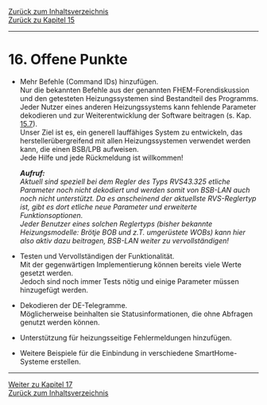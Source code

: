 [Zurück zum Inhaltsverzeichnis](inhaltsverzeichnis.md)  
[Zurück zu Kapitel 15](kap15.md)    
    
---
    

    
# 16. Offene Punkte #

-   Mehr Befehle (Command IDs) hinzufügen.  
    Nur die bekannten Befehle aus der genannten FHEM-Forendiskussion und
    den getesteten Heizungssystemen sind Bestandteil des Programms.
    Jeder Nutzer eines anderen Heizungssystems kann fehlende Parameter
    dekodieren und zur Weiterentwicklung der Software beitragen (s. Kap. [15.7](kap15.md#157-kann-ich-behilflich-sein-um-bisher-nicht-unterstützte-parameter-hinzuzufügen)).  
    Unser Ziel ist es, ein generell lauffähiges System zu entwickeln,
    das herstellerübergreifend mit allen Heizungssystemen verwendet
    werden kann, die einen BSB/LPB aufweisen.  
    Jede Hilfe und jede Rückmeldung ist willkommen!

    ***Aufruf:***  
    *Aktuell sind speziell bei dem Regler des Typs RVS43.325 etliche
    Parameter noch nicht dekodiert und werden somit von BSB-LAN auch
    noch nicht unterstützt. Da es anscheinend der aktuellste
    RVS-Reglertyp ist, gibt es dort etliche neue Parameter und
    erweiterte Funktionsoptionen.  
    Jeder Benutzer eines solchen Reglertyps (bisher bekannte
    Heizungsmodelle: Brötje BOB und z.T. umgerüstete WOBs) kann hier
    also aktiv dazu beitragen, BSB-LAN weiter zu vervollständigen!*

-   Testen und Vervollständigen der Funktionalität.  
    Mit der gegenwärtigen Implementierung können bereits viele Werte gesetzt werden.  
    Jedoch sind noch immer Tests nötig und einige Parameter müssen hinzugefügt werden.

-   Dekodieren der DE-Telegramme.  
    Möglicherweise beinhalten sie Statusinformationen, die ohne Abfragen genutzt werden können.

-   Unterstützung für heizungsseitige Fehlermeldungen hinzufügen.

-   Weitere Beispiele für die Einbindung in verschiedene SmartHome-Systeme erstellen.  
    
---
    

     
     
[Weiter zu Kapitel 17](kap17.md)      
[Zurück zum Inhaltsverzeichnis](inhaltsverzeichnis.md)  

